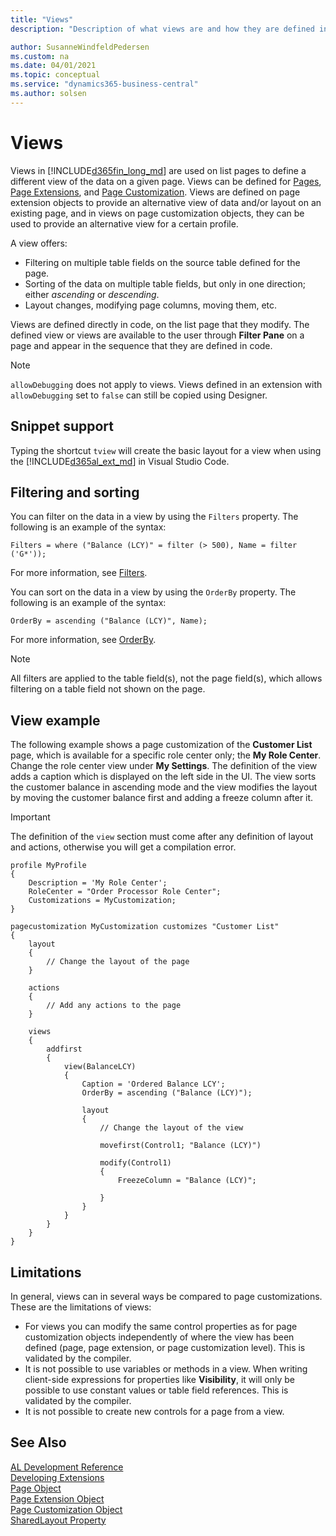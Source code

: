 ```yaml
---
title: "Views"
description: "Description of what views are and how they are defined in Business Central."

author: SusanneWindfeldPedersen
ms.custom: na
ms.date: 04/01/2021
ms.topic: conceptual
ms.service: "dynamics365-business-central"
ms.author: solsen
---
```


# Views
Views in [!INCLUDE[d365fin_long_md](includes/d365fin_long_md.md)] are used on list pages to define a different view of the data on a given page. Views can be defined for [Pages](devenv-page-object.md), [Page Extensions](devenv-page-ext-object.md), and [Page Customization](devenv-page-customization-object.md). Views are defined on page extension objects to provide an alternative view of data and/or layout on an existing page, and in views on page customization objects, they can be used to provide an alternative view for a certain profile.

A view offers:

- Filtering on multiple table fields on the source table defined for the page.
- Sorting of the data on multiple table fields, but only in one direction; either *ascending* or *descending*.
- Layout changes, modifying page columns, moving them, etc. 

Views are defined directly in code, on the list page that they modify. The defined view or views are available to the user through **Filter Pane** on a page and appear in the sequence that they are defined in code.

> [!NOTE]  
> `allowDebugging` does not apply to views. Views defined in an extension with `allowDebugging` set to `false` can still be copied using Designer.

## Snippet support
Typing the shortcut `tview` will create the basic layout for a view when using the [!INCLUDE[d365al_ext_md](../includes/d365al_ext_md.md)] in Visual Studio Code.

## Filtering and sorting
You can filter on the data in a view by using the `Filters` property. The following is an example of the syntax:
```AL
Filters = where ("Balance (LCY)" = filter (> 500), Name = filter ('G*'));
```
For more information, see [Filters](properties/devenv-filters-property.md).

You can sort on the data in a view by using the `OrderBy` property. The following is an example of the syntax:
```AL
OrderBy = ascending ("Balance (LCY)", Name);
```
For more information, see [OrderBy](properties/devenv-orderby-property.md).

> [!NOTE]
> All filters are applied to the table field(s), not the page field(s), which allows filtering on a table field not shown on the page.

## View example
The following example shows a page customization of the **Customer List** page, which is available for a specific role center only; the **My Role Center**. Change the role center view under **My Settings**. The definition of the view adds a caption which is displayed on the left side in the UI. The view sorts the customer balance in ascending mode and the view modifies the layout by moving the customer balance first and adding a freeze column after it.

> [!IMPORTANT]  
> The definition of the `view` section must come after any definition of layout and actions, otherwise you will get a compilation error.

```AL
profile MyProfile
{
    Description = 'My Role Center';
    RoleCenter = "Order Processor Role Center";
    Customizations = MyCustomization;
}

pagecustomization MyCustomization customizes "Customer List"
{
    layout
    {
        // Change the layout of the page
    }

    actions
    {
        // Add any actions to the page
    }

    views
    {
        addfirst
        {
            view(BalanceLCY)
            {
                Caption = 'Ordered Balance LCY';
                OrderBy = ascending ("Balance (LCY)");

                layout
                {
                    // Change the layout of the view

                    movefirst(Control1; "Balance (LCY)")

                    modify(Control1)
                    {
                        FreezeColumn = "Balance (LCY)";

                    }
                }
            }
        }
    }
}
```

## Limitations
In general, views can in several ways be compared to page customizations. These are the limitations of views:

- For views you can modify the same control properties as for page customization objects independently of where the view has been defined (page, page extension, or page customization level). This is validated by the compiler. 
- It is not possible to use variables or methods in a view. When writing client-side expressions for properties like **Visibility**, it will only be possible to use constant values or table field references. This is validated by the compiler.
- It is not possible to create new controls for a page from a view.

## See Also  
[AL Development Reference](devenv-reference-overview.md)  
[Developing Extensions](devenv-dev-overview.md)  
[Page Object](devenv-page-object.md)  
[Page Extension Object](devenv-page-ext-object.md)  
[Page Customization Object](devenv-page-customization-object.md)  
[SharedLayout Property](properties/devenv-sharedlayout-property.md)
